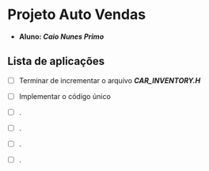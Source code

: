 # **Projeto Auto Vendas**
-  **Aluno: _Caio Nunes Primo_**




## Lista de aplicações

- [ ] Terminar de incrementar o arquivo *__CAR_INVENTORY.H__*
- [ ] Implementar o código único
- [ ] .
- [ ] .
- [ ] .
- [ ] .


